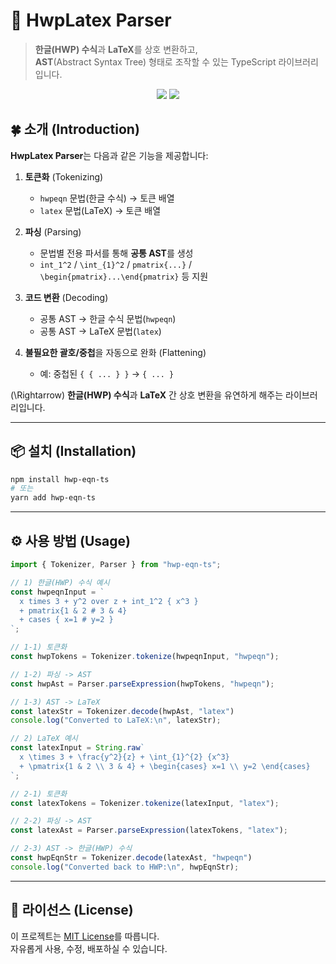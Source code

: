 # 🌟 HwpLatex Parser

> **한글(HWP) 수식**과 **LaTeX**를 상호 변환하고,  
> **AST**(Abstract Syntax Tree) 형태로 조작할 수 있는 TypeScript 라이브러리입니다.  

<p align="center">
  <img src="https://img.shields.io/badge/Version-1.0.0-blue.svg" />
  <img src="https://img.shields.io/badge/License-MIT-green.svg" />
</p>

## 🍀 소개 (Introduction)

**HwpLatex Parser**는 다음과 같은 기능을 제공합니다:

1. **토큰화** (Tokenizing)  
   - `hwpeqn` 문법(한글 수식) → 토큰 배열  
   - `latex` 문법(LaTeX) → 토큰 배열  

2. **파싱** (Parsing)  
   - 문법별 전용 파서를 통해 **공통 AST**를 생성  
   - `int_1^2` / `\int_{1}^2` / `pmatrix{...}` / `\begin{pmatrix}...\end{pmatrix}` 등 지원  

3. **코드 변환** (Decoding)  
   - 공통 AST → 한글 수식 문법(`hwpeqn`)  
   - 공통 AST → LaTeX 문법(`latex`)  

4. **불필요한 괄호/중첩**을 자동으로 완화 (Flattening)  
   - 예: 중첩된 `{ { ... } }` → `{ ... }`  

\(\Rightarrow\) **한글(HWP) 수식**과 **LaTeX** 간 상호 변환을 유연하게 해주는 라이브러리입니다.  
 
---

## 📦 설치 (Installation)

```bash
npm install hwp-eqn-ts
# 또는
yarn add hwp-eqn-ts
```

---

## ⚙️ 사용 방법 (Usage)

```ts
import { Tokenizer, Parser } from "hwp-eqn-ts"; 

// 1) 한글(HWP) 수식 예시
const hwpeqnInput = `
  x times 3 + y^2 over z + int_1^2 { x^3 }
  + pmatrix{1 & 2 # 3 & 4}
  + cases { x=1 # y=2 }
`;

// 1-1) 토큰화
const hwpTokens = Tokenizer.tokenize(hwpeqnInput, "hwpeqn");

// 1-2) 파싱 -> AST
const hwpAst = Parser.parseExpression(hwpTokens, "hwpeqn");

// 1-3) AST -> LaTeX
const latexStr = Tokenizer.decode(hwpAst, "latex")
console.log("Converted to LaTeX:\n", latexStr);

// 2) LaTeX 예시
const latexInput = String.raw`
  x \times 3 + \frac{y^2}{z} + \int_{1}^{2} {x^3}
  + \pmatrix{1 & 2 \\ 3 & 4} + \begin{cases} x=1 \\ y=2 \end{cases}
`;

// 2-1) 토큰화
const latexTokens = Tokenizer.tokenize(latexInput, "latex");

// 2-2) 파싱 -> AST
const latexAst = Parser.parseExpression(latexTokens, "latex");

// 2-3) AST -> 한글(HWP) 수식
const hwpEqnStr = Tokenizer.decode(latexAst, "hwpeqn")
console.log("Converted back to HWP:\n", hwpEqnStr);
```

---

## 📄 라이선스 (License)

이 프로젝트는 [MIT License](./LICENSE)를 따릅니다.  
자유롭게 사용, 수정, 배포하실 수 있습니다.